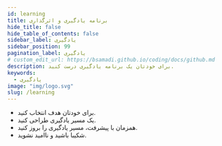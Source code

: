 ```yaml
---
id: learning
title: برنامه یادگیری و اثرگذاری
hide_title: false
hide_table_of_contents: false
sidebar_label: یادگیری
sidebar_position: 99
pagination_label: یادگیری
# custom_edit_url: https://bsamadi.github.io/coding/docs/github.md
description: برای خودتان یک برنامه یادگیری درست کنید.
keywords:
  - یادگیری
image: "img/logo.svg"
slug: /learning
---
```


- برای خودتان هدف انتخاب کنید. 
- یک مسیر یادگیری طراحی کنید.
- همزمان با پیشرفت، مسیر یادگیری را بروز کنید.
- شکیبا باشید و ناامید نشوید.
